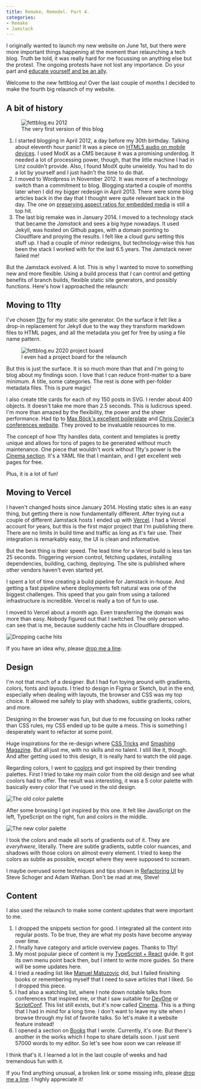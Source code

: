 ```yaml
---
title: Remake, Remodel. Part 4.
categories:
- Remake
- Jamstack
---
```


I originally wanted to launch my new website on June 1st, but there were more important things happening at the moment than relaunching a tech blog. Truth be told, it was really hard for me focussing on anything else but the protest. The ongoing protests have not lost any importance. Do your part and [educate yourself and be an ally](/black-lives-matter/).

<p class="not-tldr">Welcome to the new fettblog.eu! Over the last couple of months I decided to make the fourth big relaunch of my website.</p>

## A bit of history

<figure class="img-holder wide">
  <img src="/wp-content/uploads/2020/fettblog2012.png"
    alt="fettblog.eu 2012" />
    <figcaption>The very first version of this blog</figcaption>
</figure>

1. I started blogging in April 2012, a day before my 30th birthday. Talking about eleventh hour panic! It was a piece on [HTML5 audio on mobile devices](/blog/2012/04/08/html5-audio-on-mobile-devices/). I used ModX as a CMS because it was a promising underdog. It needed a lot of processing power, though, that the little machine I had in Linz couldn't provide. Also, I found ModX quite unwieldy. You had to do a lot by yourself and I just hadn't the time to do that.
2. I moved to Wordpress in November 2012. It was more of a technology switch than a commitment to blog. Blogging started a couple of months later when I did my bigger redesign in April 2013. There were some blog articles back in the day that I thought were quite relevant back in the day. The one on [preserving aspect ratios for embedded media](/blog/2013/06/16/preserving-aspect-ratio-for-embedded-iframes/) is still a top hit.
3. The last big remake was in January 2014. I moved to a technology stack that became the *Jamstack* and sees a big hype nowadays. It used Jekyll, was hosted on Github pages, with a domain pointing to Cloudflare and proying the results. I felt like a cloud guru setting this stuff up. I had a couple of minor redesigns, but technology-wise this has been the stack I worked with for the last 6.5 years. The Jamstack never failed me!

But the Jamstack evolved. A lot. This is why I wanted to move to something new and more flexible. Using a build process that *I* can control and getting benefits of branch builds, flexible static site generators, and possibly functions. Here's how I approached the relaunch:

## Moving to 11ty

I've chosen [11ty](https://11ty.dev) for my static site generator. On the surface it felt like a drop-in replacement for Jekyll due to the way they transform markdown files to HTML pages, and all the metadata you get for free by using a file name pattern. 

<figure class="img-holder wide">
  <img src="/wp-content/uploads/2020/projectboard.png"
    alt="fettblog.eu 2020 project board" />
    <figcaption>I even had a project board for the relaunch</figcaption>
</figure>

But this is just the surface. It is so much more than that and I'm going to blog about my findings soon. I love that I can reduce front-matter to a bare minimum. A title, some categories. The rest is done with per-folder metadata files. This is pure magic!

I also create title cards for each of my 150 posts in SVG. I render about 400 objects. It doesn't take me more than 2.5 seconds. This is ludicrous speed. I'm more than amazed by the flexibility, the power and the sheer performance. Had tip to [Max Böck's excellent boilerplate](https://github.com/maxboeck/eleventastic) and [Chris Coyier's conferences website](https://github.com/CSS-Tricks/conferences). They proved to be invaluable resources to me.

The concept of how 11ty handles data, content and templates is pretty unique and allows for tons of pages to be generated without much maintenance. One piece that wouldn't work without 11ty's power is the [Cinema section](/cinema/). It's a YAML file that I maintain, and I get excellent web pages for free.

Plus, it is a lot of fun!

## Moving to Vercel

I haven't changed hosts since January 2014. Hosting static sites is an easy thing, but getting there is now fundamentally different. After trying out a couple of different Jamstack hosts I ended up with [Vercel](https://vercel.com). I had a Vercel account for years, but this is the first major project that I'm publishing there. There are no limits in build time and traffic as long as it's fair use. Their integration is remarkably easy, the UI is clean and informative.

But the best thing is their speed. The lead time for a Vercel build is less tan 25 seconds. Triggering version control, fetching updates, installing dependencies, building, caching, deploying. The site is published where other vendors haven't even started yet. 

I spent a lot of time creating a build pipeline for Jamstack in-house. And getting a fast pipeline where deployments felt natural was one of the biggest challenges. This speed that you gain from using a tailored infrastructure is incredible. Vercel is really a ton of fun to use. 

I moved to Vercel about a month ago. Even transferring the domain was more than easy. Nobody figured out that I switched. The only person who can see that is me, because suddenly cache hits in Cloudflare dropped.

![Dropping cache hits](/wp-content/uploads/2020/caching.png)

If you have an idea why, please [drop me a line](https://twitter.com/ddprrt).

## Design

I'm not that much of a designer. But I had fun toying around with gradients, colors, fonts and layouts. I tried to design in Figma or Sketch, but in the end, especially when dealing with layouts, the browser and CSS was my top choice. It allowed me safely to play with shadows, subtle gradients, colors, and more. 

Designing in the browser was fun, but due to me focussing on looks rather than CSS rules, my CSS ended up to be quite a mess. This is something I desperately want to refactor at some point.

Huge inspirations for the re-design where [CSS Tricks](https://css-tricks.com) and [Smashing Magazine](https://smashingmagazine.com). But all just me, with no skills and no talent. I still like it, though. And after getting used to this design, it is really hard to watch the old page.

Regarding colors, I went to [coolors](https://coolors.co) and got inspired by their trending palettes. First I tried to take my main color from the old design and see what coolors had to offer. The result was interesting, it was a 5 color palette with basically every color that I've used in the old design.

![The old color palette](/wp-content/uploads/2020/coolors1.png)

After some browsing I got inspired by this one. It felt like JavaScript on the left, TypeScript on the right, fun and colors in the middle.

![The new color palette](/wp-content/uploads/2020/coolors2.png)

I took the colors and made all sorts of gradients out of it. They are *everyhwere*, literally. There are subtle gradients, subtle color nuances, and shadows with those colors on almost every element. I tried to keep the colors as subtle as possible, except where they were supposed to scream.

I maybe overused some techniques and tips shown in [Refactoring UI](https://refactoringui.com/) by Steve Schoger and Adam Wathan. Don't be mad at me, Steve!

## Content

I also used the relaunch to make some content updates that were important to me.

1. I dropped the snippets section for good. I integrated all the content into regular posts. To be true, they are what my posts have become anyway over time.
2. I finally have category and article overview pages. Thanks to 11ty!
3. My most popular piece of content is my [TypeScript + React](/typescript-react/) guide. It got its own menu point back then, but I intent to write more guides. So there will be some updates here.
4. I tried a reading list like [Manuel Matuzovic](https://matuzo.at) did, but I failed finishing books or remembering myself that I need to save articles that I liked. So I dropped this piece.
5. I had also a watching list, where I note down notable talks from conferences that inspired me, or that I saw suitable for [DevOne](https://devone.at) or [ScriptConf](https://scriptconf.org). This list still exists, but it's now called [Cinema](/cinema/). This is a thing that I had in mind for a long time. I don't want to leave my site when I browse through my list of favorite talks. So let's make it a website feature instead!
6. I opened a section on [Books](/books/) that I wrote. Currently, it's one. But there's another in the works which I hope to share details soon. I just sent 57000 words to my editor. So let's see how soon we can release it!

I think that's it. I learned a lot in the last couple of weeks and had tremendous fun with it. 

<p class="not-tldr">If you find anything unusual, a broken link or some missing info, please <a href="https://twitter.com/ddprrt">drop me a line</a>. I highly appreciate it!</p>
